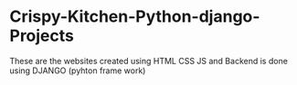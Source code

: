# Crispy-Kitchen-Python-django-Projects
These are the websites created  using HTML CSS JS and  Backend  is done using DJANGO (pyhton frame work)
